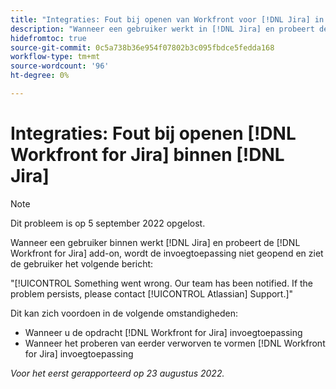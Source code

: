```yaml
---
title: "Integraties: Fout bij openen van Workfront voor [!DNL Jira] in Jira"
description: "Wanneer een gebruiker werkt in [!DNL Jira] en probeert de [!DNL Workfront for Jira] invoegtoepassing, wordt de invoegtoepassing niet geopend en ziet de gebruiker een foutbericht."
hidefromtoc: true
source-git-commit: 0c5a738b36e954f07802b3c095fbdce5fedda168
workflow-type: tm+mt
source-wordcount: '96'
ht-degree: 0%

---
```



# Integraties: Fout bij openen [!DNL Workfront for Jira] binnen [!DNL Jira]

>[!NOTE]
>
>Dit probleem is op 5 september 2022 opgelost.

Wanneer een gebruiker binnen werkt [!DNL Jira] en probeert de [!DNL Workfront for Jira] add-on, wordt de invoegtoepassing niet geopend en ziet de gebruiker het volgende bericht:

&quot;[!UICONTROL Something went wrong. Our team has been notified. If the problem persists, please contact [!UICONTROL Atlassian] Support.]&quot;

Dit kan zich voordoen in de volgende omstandigheden:

* Wanneer u de opdracht [!DNL Workfront for Jira] invoegtoepassing
* Wanneer het proberen van eerder verworven te vormen [!DNL Workfront for Jira] invoegtoepassing

_Voor het eerst gerapporteerd op 23 augustus 2022._

